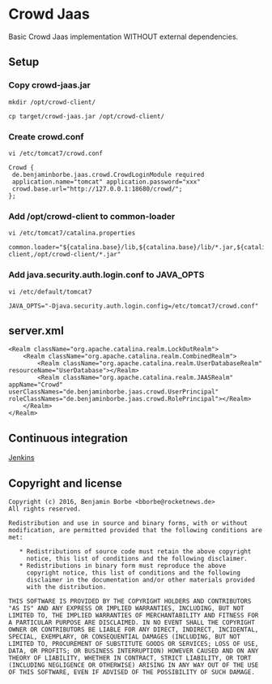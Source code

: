 # Crowd Jaas

Basic Crowd Jaas implementation WITHOUT external dependencies.

## Setup

### Copy crowd-jaas.jar 

`mkdir /opt/crowd-client/`

`cp target/crowd-jaas.jar /opt/crowd-client/` 

### Create crowd.conf

`vi /etc/tomcat7/crowd.conf`

```
Crowd {
 de.benjaminborbe.jaas.crowd.CrowdLoginModule required
 application.name="tomcat" application.password="xxx"
 crowd.base.url="http://127.0.0.1:18680/crowd/";
};
```

### Add /opt/crowd-client to common-loader

`vi /etc/tomcat7/catalina.properties`

```
common.loader="${catalina.base}/lib,${catalina.base}/lib/*.jar,${catalina.home}/lib,${catalina.home}/lib/*.jar,${catalina.home}/common/classes,${catalina.home}/common/*.jar,/opt/crowd-client,/opt/crowd-client/*.jar"
```

### Add java.security.auth.login.conf to JAVA_OPTS

`vi /etc/default/tomcat7`

`JAVA_OPTS="-Djava.security.auth.login.config=/etc/tomcat7/crowd.conf"`


## server.xml

```
<Realm className="org.apache.catalina.realm.LockOutRealm">
	<Realm className="org.apache.catalina.realm.CombinedRealm">
		<Realm className="org.apache.catalina.realm.UserDatabaseRealm" resourceName="UserDatabase"></Realm>
		<Realm className="org.apache.catalina.realm.JAASRealm" appName="Crowd" userClassNames="de.benjaminborbe.jaas.crowd.UserPrincipal" roleClassNames="de.benjaminborbe.jaas.crowd.RolePrincipal"></Realm>
	</Realm>
</Realm>
```


## Continuous integration

[Jenkins](https://www.benjamin-borbe.de/jenkins/job/Crowd-Jaas/)

## Copyright and license

    Copyright (c) 2016, Benjamin Borbe <bborbe@rocketnews.de>
    All rights reserved.
    
    Redistribution and use in source and binary forms, with or without
    modification, are permitted provided that the following conditions are
    met:
    
       * Redistributions of source code must retain the above copyright
         notice, this list of conditions and the following disclaimer.
       * Redistributions in binary form must reproduce the above
         copyright notice, this list of conditions and the following
         disclaimer in the documentation and/or other materials provided
         with the distribution.

    THIS SOFTWARE IS PROVIDED BY THE COPYRIGHT HOLDERS AND CONTRIBUTORS
    "AS IS" AND ANY EXPRESS OR IMPLIED WARRANTIES, INCLUDING, BUT NOT
    LIMITED TO, THE IMPLIED WARRANTIES OF MERCHANTABILITY AND FITNESS FOR
    A PARTICULAR PURPOSE ARE DISCLAIMED. IN NO EVENT SHALL THE COPYRIGHT
    OWNER OR CONTRIBUTORS BE LIABLE FOR ANY DIRECT, INDIRECT, INCIDENTAL,
    SPECIAL, EXEMPLARY, OR CONSEQUENTIAL DAMAGES (INCLUDING, BUT NOT
    LIMITED TO, PROCUREMENT OF SUBSTITUTE GOODS OR SERVICES; LOSS OF USE,
    DATA, OR PROFITS; OR BUSINESS INTERRUPTION) HOWEVER CAUSED AND ON ANY
    THEORY OF LIABILITY, WHETHER IN CONTRACT, STRICT LIABILITY, OR TORT
    (INCLUDING NEGLIGENCE OR OTHERWISE) ARISING IN ANY WAY OUT OF THE USE
    OF THIS SOFTWARE, EVEN IF ADVISED OF THE POSSIBILITY OF SUCH DAMAGE.
